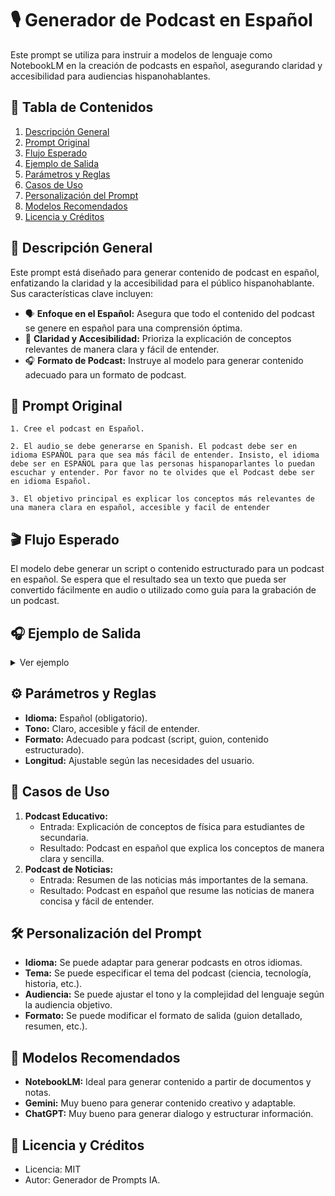 # 🎙️ Generador de Podcast en Español

Este prompt se utiliza para instruir a modelos de lenguaje como NotebookLM en la creación de podcasts en español, asegurando claridad y accesibilidad para audiencias hispanohablantes.

## 📄 Tabla de Contenidos

1. [Descripción General](#descripción-general)
2. [Prompt Original](#prompt-original)
3. [Flujo Esperado](#flujo-esperado)
4. [Ejemplo de Salida](#ejemplo-de-salida)
5. [Parámetros y Reglas](#parámetros-y-reglas)
6. [Casos de Uso](#casos-de-uso)
7. [Personalización del Prompt](#personalización-del-prompt)
8. [Modelos Recomendados](#modelos-recomendados)
9. [Licencia y Créditos](#licencia-y-créditos)

## 📝 Descripción General

Este prompt está diseñado para generar contenido de podcast en español, enfatizando la claridad y la accesibilidad para el público hispanohablante. Sus características clave incluyen:

* 🗣️ **Enfoque en el Español:** Asegura que todo el contenido del podcast se genere en español para una comprensión óptima.
* 🎯 **Claridad y Accesibilidad:** Prioriza la explicación de conceptos relevantes de manera clara y fácil de entender.
* 🎧 **Formato de Podcast:** Instruye al modelo para generar contenido adecuado para un formato de podcast.

## 📜 Prompt Original

```text
1. Cree el podcast en Español.

2. El audio se debe generarse en Spanish. El podcast debe ser en idioma ESPAÑOL para que sea más fácil de entender. Insisto, el idioma debe ser en ESPAÑOL para que las personas hispanoparlantes lo puedan escuchar y entender. Por favor no te olvides que el Podcast debe ser en idioma Español.

3. El objetivo principal es explicar los conceptos más relevantes de una manera clara en español, accesible y facil de entender
```

## 🎬 Flujo Esperado

El modelo debe generar un script o contenido estructurado para un podcast en español. Se espera que el resultado sea un texto que pueda ser convertido fácilmente en audio o utilizado como guía para la grabación de un podcast.

## 🎧 Ejemplo de Salida

<details>
<summary>Ver ejemplo</summary>

```text
(Intro musical)

Presentador: ¡Bienvenidos a nuestro podcast donde exploramos temas fascinantes en español! Hoy hablaremos sobre...

(Desarrollo del tema en español claro y accesible)

Presentador: En resumen, los puntos clave son...

(Outro musical)
```

</details>

## ⚙️ Parámetros y Reglas

* **Idioma:** Español (obligatorio).
* **Tono:** Claro, accesible y fácil de entender.
* **Formato:** Adecuado para podcast (script, guion, contenido estructurado).
* **Longitud:** Ajustable según las necesidades del usuario.

## 📌 Casos de Uso

1.  **Podcast Educativo:**
    * Entrada: Explicación de conceptos de física para estudiantes de secundaria.
    * Resultado: Podcast en español que explica los conceptos de manera clara y sencilla.
2.  **Podcast de Noticias:**
    * Entrada: Resumen de las noticias más importantes de la semana.
    * Resultado: Podcast en español que resume las noticias de manera concisa y fácil de entender.

## 🛠️ Personalización del Prompt

* **Idioma:** Se puede adaptar para generar podcasts en otros idiomas.
* **Tema:** Se puede especificar el tema del podcast (ciencia, tecnología, historia, etc.).
* **Audiencia:** Se puede ajustar el tono y la complejidad del lenguaje según la audiencia objetivo.
* **Formato:** Se puede modificar el formato de salida (guion detallado, resumen, etc.).

## 🤖 Modelos Recomendados

* **NotebookLM:** Ideal para generar contenido a partir de documentos y notas.
* **Gemini:** Muy bueno para generar contenido creativo y adaptable.
* **ChatGPT:** Muy bueno para generar dialogo y estructurar información.

## 📝 Licencia y Créditos

* Licencia: MIT
* Autor: Generador de Prompts IA.
```
